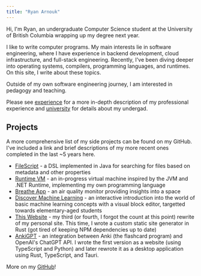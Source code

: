 ```yaml
---
title: "Ryan Arnouk"
---
```


Hi, I'm Ryan, an undergraduate Computer Science student at the University of British Columbia wrapping up my degree next year.


I like to write computer programs. My main interests lie in software engineering, where I have experience in backend development, cloud infrastructure, and full-stack engineering. Recently, I've been diving deeper into operating systems, compilers, programming languages, and runtimes. On this site, I write about these topics.


Outside of my own software engineering journey, I am interested in pedagogy and teaching.

Please see [experience](/experience) for a more in-depth description of my professional experience and [university](/university) for details about my undergad.

## Projects
A more comprehensive list of my side projects can be found on my GitHub. I've included a link and brief descriptions of my more recent ones completed in the last ~5 years here. 

- [FileScript](https://github.com/ryanarnouk/FileScript) - a DSL implemented in Java for searching for files based on metadata and other properties
- [Runtime VM](https://github.com/ryanarnouk/runtime-vm) - an in-progress virtual machine inspired by the JVM and .NET Runtime, implementing my own programming language
- [Breathe App](https://github.com/ryanarnouk/nwhacks-2024) - an air quality monitor providing insights into a space 
- [Discover Machine Learning](https://github.com/ryanarnouk/Discover-Machine-Learning) - an interactive introduction into the world of basic machine learning concepts
with a visual block editor, targetted towards elementary-aged students
- [This Website](https://github.com/ryanarnouk/ryanarnouk.github.io) - my third (or fourth, I forgot the count at this point) rewrite of my personal site. This time, I wrote a custom static site generator in Rust (got tired of keeping NPM dependencies up to date) 
- [AnkiGPT](https://github.com/ryanarnouk/anki-gpt-desktop) - an integration between Anki (the flashcard program) and OpenAI's ChatGPT API. I wrote the first version as a website (using TypeScript and Python) and later rewrote it as a desktop application using Rust, TypeScript, and Tauri. 

More on my [GitHub](https://github.com/ryanarnouk)!

